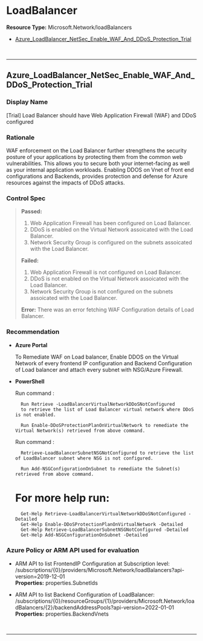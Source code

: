 # LoadBalancer

**Resource Type:** Microsoft.Network/loadBalancers 

<!-- TOC depthfrom:2 depthto:2 -->

- [Azure_LoadBalancer_NetSec_Enable_WAF_And_DDoS_Protection_Trial](#Azure_LoadBalancer_NetSec_Enable_WAF_And_DDoS_Protection_Trial)

<!-- /TOC -->
<br/>

___ 

## Azure_LoadBalancer_NetSec_Enable_WAF_And_DDoS_Protection_Trial 

### Display Name 
[Trial] Load Balancer should have Web Application Firewall (WAF) and DDoS configured

### Rationale 
WAF enforcement on the Load Balancer further strengthens the security posture of your applications by protecting them from the common web vulnerabilities. This allows you to secure both your internet-facing as well as your internal application workloads. Enabling DDOS on Vnet of front end configurations and Backends, provides protection and defense for Azure resources against the impacts of DDoS attacks.

### Control Spec 

> **Passed:** 
> 1. Web Application Firewall has been configured on Load Balancer. 
> 2. DDoS is enabled on the Virtual Network assoicated with the Load Balancer.
> 3. Network Security Group is configured on the subnets assoicated with the Load Balancer.
> 
> **Failed:** 
>1. Web Application Firewall is not configured on Load Balancer.
>2.  DDoS is not enabled on the Virtual Network assoicated with the Load Balancer.
>3. Network Security Group is not configured on the subnets assoicated with the Load Balancer.
> 
> **Error:** 
>There was an error fetching WAF Configuration details of Load Balancer.
 
 

### Recommendation
- **Azure Portal** 

	 To Remediate WAF on Load balancer, Enable DDOS on the Virtual Network of every frontend IP configuration and Backend Configuration of Load balancer and attach every subnet with NSG/Azure Firewall.

- **PowerShell** 

	Run command :
		
		Run Retrieve -LoadBalancerVirtualNetworkDDoSNotConfigured
		to retrieve the list of Load Balancer virtual network where DDoS is not enabled.
		
		Run Enable-DDoSProtectionPlanOnVirtualNetwork to remediate the Virtual Network(s) retrieved from above command. 
	Run command : 
		
		Retrieve-LoadBalancerSubnetNSGNotConfigured to retrieve the list of LoadBalancer subnet where NSG is not configured.
		
		Run Add-NSGConfigurationOnSubnet to remediate the Subnet(s) retrieved from above command. 			   			
		

	# For more help run:
	 	Get-Help Retrieve-LoadBalancerVirtualNetworkDDoSNotConfigured -Detailed
	 	Get-Help Enable-DDoSProtectionPlanOnVirtualNetwork -Detailed
	 	Get-Help Retrieve-LoadBalancerSubnetNSGNotConfigured -Detailed
	 	Get-Help Add-NSGConfigurationOnSubnet -Detailed

### Azure Policy or ARM API used for evaluation 

- ARM API to list FrontendIP Configuration at Subscription level: /subscriptions/{0}/providers/Microsoft.Network/loadBalancers?api-version=2019-12-01<br />
**Properties:** properties.SubnetIds <br />

- ARM API to list Backend Configuration of LoadBalancer: /subscriptions/{0}/resourceGroups/{1}/providers/Microsoft.Network/loadBalancers/{2}/backendAddressPools?api-version=2022-01-01 <br />
**Properties:** properties.BackendVnets<br />

<br />

___ 

